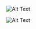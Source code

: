 ![Alt Text](https://media.giphy.com/media/UOihOjlGsfLkHJPy8K/giphy.gif)
 
![Alt Text](https://media.giphy.com/media/lMnuEgOtJVumwFOJyg/giphy.gif)
